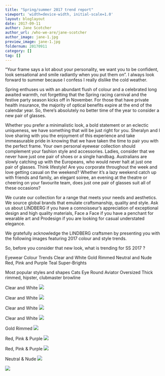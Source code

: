 ```yaml
---
title: "Spring/summer 2017 trend report"
viewport: 'width=device-width, initial-scale=1.0'
layout: bloglayout
date: 2017-09-11
author: Jane Scotcher
author_url: /who-we-are/jane-scotcher
author_image: jane-1.jpg
preview_image: jane-1.jpg
foldernum: 20170911
category: []
tag: []
---
```


“Your frame says a lot about your personality, we want you to be confident, look sensational and smile radiantly when you put them on”. I always look forward to summer because I confess I really dislike the cold weather. 

Spring enthuses us with an abundant flush of colour and a celebrated long awaited warmth, not forgetting that the Spring racing carnival and the festive party season kicks off in November. For those that have private health insurance, the majority of optical benefits expire at the end of the calendar year. So, there’s absolutely no better time of the year to consider a new pair of glasses.

Whether you prefer a minimalistic look, a bold statement or an eclectic uniqueness, we have something that will be just right for you. Sheralyn and I love sharing with you the enjoyment of  this experience and take immeasurable pride in knowing that we have taken the time to pair you with the perfect frame. Your own personal eyewear collection should complement your fashion style and accessories. Ladies, consider that we never have just one pair of shoes or a single handbag. Australians are slowly catching up with the Europeans, who would never halt at just one pair of glasses. Think lifestyle!  Are you corporate throughout the week and love getting casual on the weekend? Whether it’s a lazy weekend catch up with friends and family, an elegant soiree, an evening at the theatre or cheering on your favourite team, does just one pair of glasses suit all of these occasions? 

We curate our collection for a range that meets your needs and aesthetics. We source global brands that emulate craftsmanship, quality and style. Ask us about LINDBERG if you have a connoisseur’s appreciation of exceptional design and high quality materials, Face a Face if you have a penchant for wearable art and Prodesign if you are looking for casual understated elegance. 

We gratefully acknowledge the LINDBERG craftsmen by presenting you with the following images featuring 2017 colour and style trends.
                                                                                  
                                                                                      
So, before you consider that new look, what is trending for SS 2017 ?

Eyewear Colour Trends 
Clear and White
Gold Rimmed 
Neutral and Nude 
Red, Pink and Purple 
Teal 
Super-Brights


Most popular styles and shapes
Cats Eye
Round
Aviator
Oversized
Thick rimmed, hipster, clubmaster browline



Clear and White 
![](lindberg-n.o.w.jpg)

Clear and White 
![](lindberg_6505l_rgb.jpg)

Clear and White 
![](lindberg_6523c_rgb.jpg)

Clear and White 
![](lindberg9710a-e1441276708652-464x750.jpg)

Gold Rimmed 
![](lindberg_loub-393x600.jpg)

Red, Pink & Purple
![](lindberg-eyewear-countries-around-the-world.jpg)

Red, Pink & Purple
![](261ee449bb56868dff26d2b6623bf4e7.jpg)

Neutral & Nude
![](eebd775dfc9ff4c7116e991645f3aec0.jpg)

![](signature.png)
